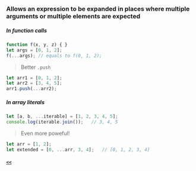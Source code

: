 ### Allows an expression to be expanded in places where multiple arguments or multiple elements are expected

##### In function calls
```JavaScript
function f(x, y, z) { }
let args = [0, 1, 2];
f(...args); // equals to f(0, 1, 2);
```
> Better `.push`

```JavaScript
let arr1 = [0, 1, 2];
let arr2 = [3, 4, 5];
arr1.push(...arr2);
```
##### In array literals
```JavaScript
let [a, b, ...iterable] = [1, 2, 3, 4, 5];
console.log(iterable.join());   // 3, 4, 5
```
> Even more poweful!

```JavaScript
let arr = [1, 2];
let extended = [0, ...arr, 3, 4];   // [0, 1, 2, 3, 4]
```
##### [`<<`](../README.md)
